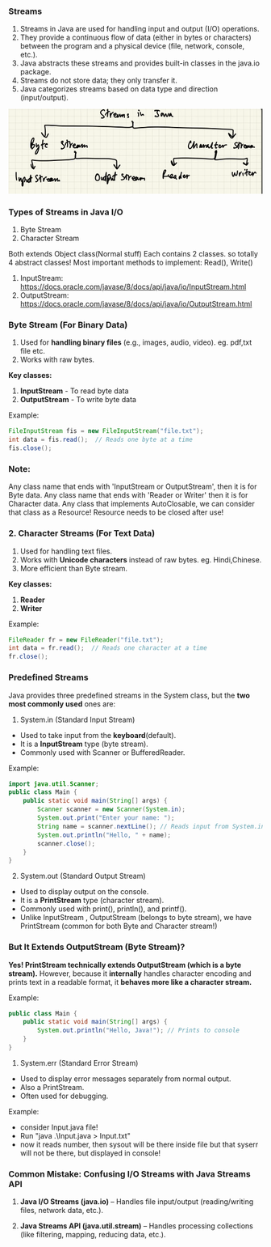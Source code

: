### Streams

1. Streams in Java are used for handling input and output (I/O) operations.
2. They provide a continuous flow of data (either in bytes or characters) between the program and a physical device (file, network, console, etc.).
3. Java abstracts these streams and provides built-in classes in the java.io package.
4. Streams do not store data; they only transfer it.
5. Java categorizes streams based on data type and direction (input/output).

![alt text](image.png)

### Types of Streams in Java I/O
1. Byte Stream 
2. Character Stream

Both extends Object class(Normal stuff)
Each contains 2 classes. so totally 4 abstract classes!
Most important methods to implement: Read(), Write()

1. InputStream: https://docs.oracle.com/javase/8/docs/api/java/io/InputStream.html
2. OutputStream: https://docs.oracle.com/javase/8/docs/api/java/io/OutputStream.html

### Byte Stream (For Binary Data)
1. Used for **handling binary files** (e.g., images, audio, video). eg. pdf,txt file etc.
2. Works with raw bytes.

**Key classes:** 
1. **InputStream** - To read byte data
2. **OutputStream** - To write byte data 
   
Example:
```java
FileInputStream fis = new FileInputStream("file.txt");
int data = fis.read();  // Reads one byte at a time
fis.close();
```

### Note:
Any class name that ends with 'InputStream or OutputStream', then it is for Byte data.
Any class name that ends with 'Reader or Writer' then it is for Character data.
Any class that implements AutoClosable, we can consider that class as a Resource! Resource needs to be closed after use! 

### 2. Character Streams (For Text Data)
1. Used for handling text files.
2. Works with **Unicode characters** instead of raw bytes. eg. Hindi,Chinese.
3. More efficient than Byte stream.
   
**Key classes:**
1. **Reader**
2. **Writer**

Example:
```java
FileReader fr = new FileReader("file.txt");
int data = fr.read();  // Reads one character at a time
fr.close();
```

### Predefined Streams
Java provides three predefined streams in the System class, but the **two most commonly used** ones are:

1. System.in (Standard Input Stream)
* Used to take input from the **keyboard**(default).
* It is a **InputStream** type (byte stream).
* Commonly used with Scanner or BufferedReader.

Example:
```java
import java.util.Scanner;
public class Main {
    public static void main(String[] args) {
        Scanner scanner = new Scanner(System.in);
        System.out.print("Enter your name: ");
        String name = scanner.nextLine(); // Reads input from System.in
        System.out.println("Hello, " + name);
        scanner.close();
    }
}
```

2. System.out (Standard Output Stream)
* Used to display output on the console.
* It is a **PrintStream** type (character stream).
* Commonly used with print(), println(), and printf().
* Unlike InputStream , OutputStream (belongs to byte stream), we have PrintStream (common for both Byte and Character stream!)

### But It Extends OutputStream (Byte Stream)?
**Yes! PrintStream technically extends OutputStream (which is a byte stream).** However, because it **internally** handles character encoding and prints text in a readable format, it **behaves more like a character stream.**

Example:
```java
public class Main {
    public static void main(String[] args) {
        System.out.println("Hello, Java!"); // Prints to console
    }
}
```

1. System.err (Standard Error Stream)
* Used to display error messages separately from normal output.
* Also a PrintStream.
* Often used for debugging.

Example:
* consider Input.java file!
* Run "java .\Input.java > Input.txt"
* now it reads number, then sysout will be there inside file but that syserr will not be there, but displayed in console!

### Common Mistake: Confusing I/O Streams with Java Streams API
1. **Java I/O Streams (java.io)** – Handles file input/output (reading/writing files, network data, etc.).

2. **Java Streams API (java.util.stream)** – Handles processing collections (like filtering, mapping, reducing data, etc.).